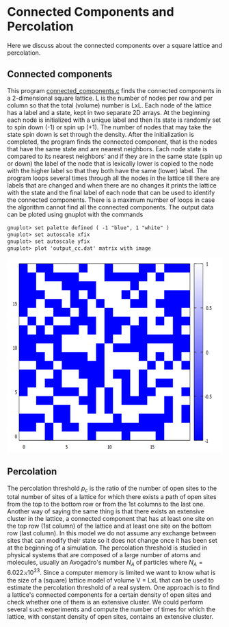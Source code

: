 Connected Components and Percolation
====================================
Here we discuss about the connected components over a square lattice and percolation.

## Connected components
This program [connected_components.c](connected_components.c) finds the connected components in a 2-dimensional square lattice. L is the number of nodes per row and per column so that the total (volume) number is LxL. Each node of the lattice
has a label and a state, kept in two separate 2D arrays. At the
beginning each node is initialized with a unique label and then
its state is randomly set to spin down (-1) or spin up (+1).
The number of nodes that may take the state spin down is set through
the density. After the initialization is completed, the program
finds the connected component, that is the nodes that have the
same state and are nearest neighbors. Each node state is compared
to its nearest neighbors' and if they are in the same state (spin
up or down) the label of the node that is lexically lower is copied
to the node with the higher label so that they both have the same
(lower) label. The program loops several times through all the nodes
in the lattice till there are labels that are changed and when there
are no changes it prints the lattice with the state and the final
label of each node that can be used to identify the connected
components. There is a maximum number of loops in case the algorithm
cannot find all the connected components.
The output data can be ploted using gnuplot with the commands

````
gnuplot> set palette defined ( -1 "blue", 1 "white" )
gnuplot> set autoscale xfix
gnuplot> set autoscale yfix
gnuplot> plot 'output_cc.dat' matrix with image
````
<p align="center">
  <img src="images/connected_components.png" width="640" height="456" alt="Connected components on a square lattice">
</p>

## Percolation
The percolation threshold $p_c$ is the ratio of the number of open sites to the total number of sites of a lattice for which there exists a path of open sites from the top to the bottom row or from the 1st columns to the last one. Another way of saying the same thing is that there exists an extensive cluster in the lattice, a connected component that has at least one site on the top row (1st column) of the lattice and at least one site on the bottom row (last column). In this model we do not assume any exchange between sites that can modify their state so it does not change once it has been set at the beginning of a simulation. The percolation threshold is studied in physical systems that are composed of a large number of atoms and molecules, usually an Avogadro's number $N_A$ of particles where $N_A = 6.022𝚡10^{23}$. Since a computer memory is limited we want to know what is the size of a (square) lattice model of volume V = LxL that can be used to estimate the percolation threshold of a real system. One approach is to find a lattice's connected components for a certain density of open sites and check whether one of them is an extensive cluster. We could perform several such experiments and compute the number of times for which the lattice, with constant density of open sites, contains an extensive cluster.   
